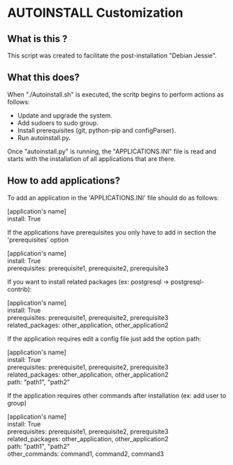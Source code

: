 # AUTOINSTALL Customization

## What is this ?

This script was created to facilitate the post-installation "Debian Jessie".

## What this does?

When "./Autoinstall.sh" is executed, the scritp begins to perform actions as follows:

* Update and upgrade the system.
* Add sudoers to sudo group.
* Install prerequisites (git, python-pip and configParser).
* Run autoinstall.py.

Once "autoinstall.py" is running, the "APPLICATIONS.INI" file is read and starts with the installation of all applications that are there.

## How to add applications?

To add an application in the 'APPLICATIONS.INI' file should do as follows:

[application's name]<br>
install: True

If the applications have prerequisites you only have to add in section the 'prerequisites' option

[application's name]<br>
install: True<br>
prerequisites: prerequisite1, prerequisite2, prerequisite3<br>


If you want to install related packages (ex: postgresql -> postgresql-contrib):

[application's name]<br>
install: True<br>
prerequisites: prerequisite1, prerequisite2, prerequisite3<br>
related_packages: other_application, other_application2<br>

If the application requires edit a config file just add the option path:

[application's name]<br>
install: True<br>
prerequisites: prerequisite1, prerequisite2, prerequisite3<br>
related_packages: other_application, other_application2<br>
path: "path1", "path2"<br>

If the application requires other commands after installation (ex: add user to group)

[application's name]<br>
install: True<br>
prerequisites: prerequisite1, prerequisite2, prerequisite3<br>
related_packages: other_application, other_application2<br>
path: "path1", "path2"<br>
other_commands: command1, command2, command3




